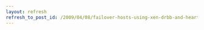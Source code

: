 ```yaml
---
layout: refresh
refresh_to_post_id: /2009/04/08/failover-hosts-using-xen-drbb-and-heartbeat
---
```


